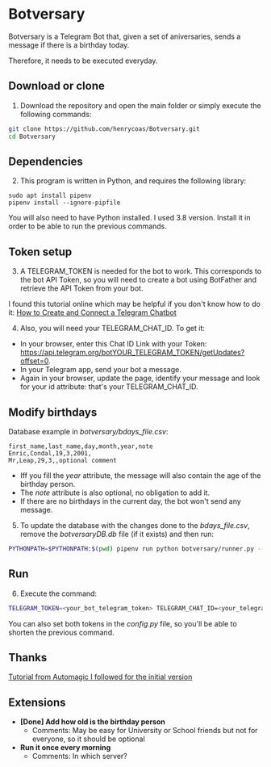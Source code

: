 # Botversary

Botversary is a Telegram Bot that, given a set of aniversaries, sends a message if there is a birthday today. 

Therefore, it needs to be executed everyday.

## Download or clone

1. Download the repository and open the main folder or simply execute the following commands:
```bash
git clone https://github.com/henrycoas/Botversary.git
cd Botversary
```

## Dependencies

2. This program is written in Python, and requires the following library:
```
sudo apt install pipenv
pipenv install --ignore-pipfile
```
You will also need to have Python installed. I used 3.8 version. Install it in order to be able to run the previous commands.

## Token setup

3. A TELEGRAM_TOKEN is needed for the bot to work. This corresponds to the bot API Token, so you will need to create a bot using BotFather and retrieve the API Token from your bot.

I found this tutorial online which may be helpful if you don't know how to do it: [How to Create and Connect a Telegram Chatbot](https://sendpulse.com/knowledge-base/chatbot/create-telegram-chatbot)

4. Also, you will need your TELEGRAM_CHAT_ID. To get it:
 * In your browser, enter this Chat ID Link with your Token: https://api.telegram.org/botYOUR_TELEGRAM_TOKEN/getUpdates?offset=0.
 * In your Telegram app, send your bot a message.
 * Again in your browser, update the page, identify your message and look for your id attribute: that's your TELEGRAM_CHAT_ID.

## Modify birthdays

Database example in *botversary/bdays_file.csv*:
```
first_name,last_name,day,month,year,note
Enric,Condal,19,3,2001,
Mr,Leap,29,3,,optional comment
```
 * Iff you fill the *year* attribute, the message will also contain the age of the birthday person.
 * The *note* attribute is also optional, no obligation to add it.
 * If there are no birthdays in the current day, the bot won't send any message.

5. To update the database with the changes done to the *bdays_file.csv*, remove the *botversaryDB.db* file (if it exists) and then run:
```bash
PYTHONPATH=$PYTHONPATH:$(pwd) pipenv run python botversary/runner.py --mode SEED --file botversary/bdays_file.csv
```

## Run

6. Execute the command:
```bash
TELEGRAM_TOKEN=<your_bot_telegram_token> TELEGRAM_CHAT_ID=<your_telegram_chat_id> PYTHONPATH=$PYTHONPATH:$(pwd) pipenv run python botversary/runner.py
```
You can also set both tokens in the *config.py* file, so you'll be able to shorten the previous command.

## Thanks

[Tutorial from Automagic I followed for the initial version](https://www.youtube.com/watch?v=KRn2xb1bxXM)

## Extensions
 * **[Done] Add how old is the birthday person**
   * Comments: May be easy for University or School friends but not for everyone, so it should be optional
 * **Run it once every morning**
   * Comments: In which server?
